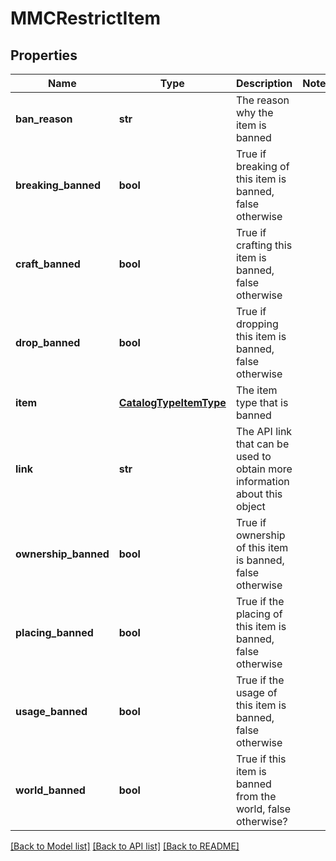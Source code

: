 # MMCRestrictItem

## Properties
Name | Type | Description | Notes
------------ | ------------- | ------------- | -------------
**ban_reason** | **str** | The reason why the item is banned | 
**breaking_banned** | **bool** | True if breaking of this item is banned, false otherwise | 
**craft_banned** | **bool** | True if crafting this item is banned, false otherwise | 
**drop_banned** | **bool** | True if dropping this item is banned, false otherwise | 
**item** | [**CatalogTypeItemType**](CatalogTypeItemType.md) | The item type that is banned | 
**link** | **str** | The API link that can be used to obtain more information about this object | 
**ownership_banned** | **bool** | True if ownership of this item is banned, false otherwise | 
**placing_banned** | **bool** | True if the placing of this item is banned, false otherwise | 
**usage_banned** | **bool** | True if the usage of this item is banned, false otherwise | 
**world_banned** | **bool** | True if this item is banned from the world, false otherwise? | 

[[Back to Model list]](../README.md#documentation-for-models) [[Back to API list]](../README.md#documentation-for-api-endpoints) [[Back to README]](../README.md)


